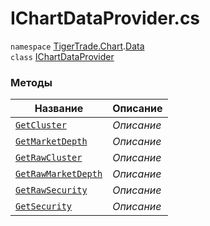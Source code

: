 
# IChartDataProvider.cs
`namespace` [TigerTrade.Chart](../../../TigerTrade.Chart.md).[Data](../../../TigerTrade.Chart/Data.md)  
        `class` [IChartDataProvider](../IChartDataProvider.cs.md)

### Методы
| Название | Описание |
| --- | --- |
| [`GetCluster`](./Методы/GetCluster.md) | *Описание* |
| [`GetMarketDepth`](./Методы/GetMarketDepth.md) | *Описание* |
| [`GetRawCluster`](./Методы/GetRawCluster.md) | *Описание* |
| [`GetRawMarketDepth`](./Методы/GetRawMarketDepth.md) | *Описание* |
| [`GetRawSecurity`](./Методы/GetRawSecurity.md) | *Описание* |
| [`GetSecurity`](./Методы/GetSecurity.md) | *Описание* |
